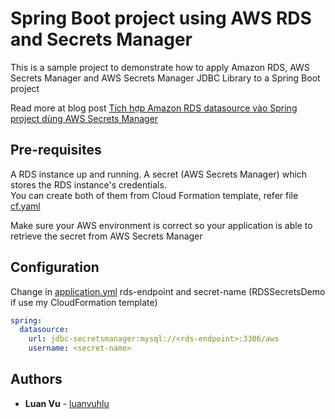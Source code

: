 # Spring Boot project using AWS RDS and Secrets Manager

This is a sample project to demonstrate how to apply Amazon RDS, AWS Secrets Manager and AWS Secrets Manager JDBC Library to a Spring Boot project

Read more at blog post [Tích hợp Amazon RDS datasource vào Spring project dùng AWS Secrets Manager](https://luanvv.medium.com/t%C3%ADch-h%E1%BB%A3p-amazon-rds-datasource-v%C3%A0o-spring-project-d%C3%B9ng-aws-secrets-manager-1fcb75947770)

## Pre-requisites

A RDS instance up and running. A secret (AWS Secrets Manager) which stores the RDS instance's credentials.  
You can create both of them from Cloud Formation template, refer file [cf.yaml](cf.yaml)

Make sure your AWS environment is correct so your application is able to retrieve the secret from AWS Secrets Manager

## Configuration

Change in [application.yml](src/main/resources/application.yml) rds-endpoint and secret-name (RDSSecretsDemo if use my CloudFormation template)

```yml
spring:
  datasource:
    url: jdbc-secretsmanager:mysql://<rds-endpoint>:3306/aws
    username: <secret-name>
```

## Authors

* **Luan Vu** - [luanvuhlu](https://github.com/luanvuhlu)
